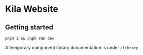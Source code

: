 # Kila Website

## Getting started
```
pnpm i && pnpm run dev
```

A temporary component library documentation is under `/library`
